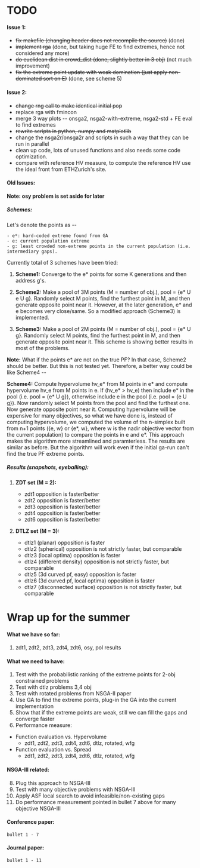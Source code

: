 TODO
====

#### Issue 1:
* ~~fix makefile (changing header does not recompile the source)~~ (done)
* ~~implement rga~~ (done, but taking huge FE to find extremes, hence not considered any more)
* ~~do euclidean dist in crowd_dist (done, slightly better in 3 obj)~~ (not much improvement)
* ~~fix the extreme point update with weak domination (just apply non-dominated sort on E)~~ (done, see scheme 5)

#### Issue 2:
* ~~change rng call to make identical initial pop~~
* replace rga with fmincon
* merge 3 way plots -- onsga2, nsga2-with-extreme, nsga2-std + FE eval to find extremes
* ~~rewrite scripts in python, numpy and matplotlib~~
* change the nsga2r/onsga2r and scripts in such a way that they can be run in parallel
* clean up code, lots of unused functions and also needs some code optimization.
* compare with reference HV measure, to compute the reference HV use the ideal front from ETHZurich's site.

#### Old Issues:

**Note: osy problem is set aside for later**

##### Schemes:
Let's denote the points as --

    - e*: hard-coded extreme found from GA
    - e: current population extreme
    - g: least crowded non-extreme points in the current population (i.e. intermediary gaps). 

Currently total of 3 schemes have been tried:

1. **Scheme1:** Converge to the e* points for some K generations and then address g's.

2. **Scheme2:** Make a pool of 3M points (M = number of obj.), pool = {e* U e U g}. Randomly select M points, find the furthest point in M, and then generate opposite point near it. However, at the later generation, e* and e becomes very close/same. So a modified approach (Scheme3) is implemented.

3. **Scheme3:** Make a pool of 2M points (M = number of obj.), pool = {e* U g}. Randomly select M points, find the furthest point in M, and then generate opposite point near it. This scheme is showing better results in most of the problems.

**Note:** What if the points e* are not on the true PF? In that case, Scheme2 should be better. But this is not tested yet. Therefore, a better way could be like Scheme4 --

**Scheme4:** Compute hypervolume hv_e* from M points in e* and compute hypervolume hv_e from M points in e. If (hv_e* > hv_e) then include e* in the pool (i.e. pool = {e* U g}), otherwise include e in the pool (i.e. pool = {e U g}). Now randomly select M points from the pool and find the furthest one. Now generate opposite point near it. Computing hypervolume will be expensive for many objectives, so what we have done is, instead of computing hypervolume, we computed the volume of the n-simplex built from n+1 points ({e, w} or {e*, w}, where w is the nadir objective vector from the current population) to compare the points in e and e*. This approach makes the algorithm more streamlined and paramterless. The results are similar as before. But the algorithm will work even if the initial ga-run can't find the true PF extreme points. 

##### Results (snapshots, eyeballing):

1. **ZDT set (M = 2):**
    - zdt1 opposition is faster/better
    - zdt2 opposition is faster/better
    - zdt3 opposition is faster/better
    - zdt4 opposition is faster/better
    - zdt6 opposition is faster/better

2. **DTLZ set (M = 3):**
   - dtlz1 (planar)			opposition is faster				     
   - dtlz2 (spherical)			opposition is not strictly faster, but comparable
   - dtlz3 (local optima)		opposition is faster				     
   - dtlz4 (different density)		opposition is not strictly faster, but comparable
   - dtlz5 (3d curved pf, easy)		opposition is faster				     
   - dtlz6 (3d curved pf, local optima)	opposition is faster				     
   - dtlz7 (disconnected surface)	opposition is not strictly faster, but comparable 

Wrap up for the summer
======================

#### What we have so far:
1. zdt1, zdt2, zdt3, zdt4, zdt6, osy, pol results 

#### What we need to have:
1. Test with the probabilistic ranking of the extreme points for 2-obj constrained problems
2. Test with dtlz problems 3,4 obj
4. Test with rotated problems from NSGA-II paper
5. Use GA to find the extreme points, plug-in the GA into the current implementation
6. Show that if the extreme points are weak, still we can fill the gaps and converge faster
7. Performance measure:
  * Function evaluation vs. Hypervolume
      - zdt1, zdt2, zdt3, zdt4, zdt6, dtlz, rotated, wfg
  * Function evaluation vs. Spread
      - zdt1, zdt2, zdt3, zdt4, zdt6, dtlz, rotated, wfg

#### NSGA-III related:

8. Plug this approach to NSGA-III
9. Test with many objective problems with NSGA-III 
10. Apply ASF local search to avoid infeasible/non-existing gaps
11. Do performance measurement pointed in bullet 7 above for many objective NSGA-III

#### Conference paper: 
    bullet 1 - 7
#### Journal paper: 
    bullet 1 - 11

